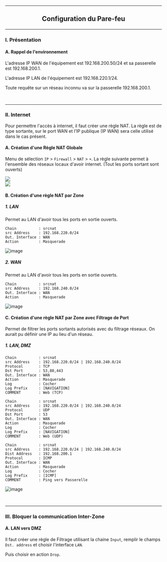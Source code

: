 --------------------------------------------------------------------------------------------------------------------------------------------------------------------------------------------------------------------
## <p align='center'> Configuration du Pare-feu </p>

--------------------------------------------------------------------------------------------------------------------------------------------------------------------------------------------------------------------
### I. Présentation
#### A. Rappel de l'environnement
L'adresse IP WAN de l'équipement est 192.168.200.50/24 et sa passerelle est 192.168.200.1.

L'adresse IP LAN de l'équipement est 192.168.220.1/24.

Toute requête sur un réseau inconnu va sur la passerelle 192.168.200.1.

<br />


--------------------------------------------------------------------------------------------------------------------------------------------------------------------------------------------------------------------
### II. Internet
Pour permettre l'accès à internet, il faut créer une règle NAT. La règle est de type sortante, sur le port WAN et l'IP publique (IP WAN) sera celle utilisé dans le cas présent.

#### A. Création d'une Règle NAT Globale
Menu de sélection `IP` > `Firewall` > `NAT` > `+`. La règle suivante permet à l'ensemble des réseaux locaux d'avoir internet. (Tout les ports sortant sont ouverts)

<img src='https://github.com/Drthrax74/Mikrotik/assets/35907/20867a8f-e62d-4481-b8c1-a939184dff95' />

<br />

<img src='https://github.com/Drthrax74/Mikrotik/assets/35907/d7519170-c70a-40a9-8238-17940894200d' />


<br />

#### B. Création d'une règle NAT par Zone
##### 1. LAN
Permet au LAN d'avoir tous les ports en sortie ouverts.
```
Chain          : srcnat
src Address    : 192.168.220.0/24
Out. Interface : WAN
Action         : Masquerade
```

![image](https://github.com/Drthrax74/Mikrotik/assets/35907/14eefcf2-5e84-4191-8c64-235eddf0433f)

##### 2. WAN
Permet au LAN d'avoir tous les ports en sortie ouverts.
```
Chain          : srcnat
src Address    : 192.168.240.0/24
Out. Interface : WAN
Action         : Masquerade
```
![image](https://github.com/Drthrax74/Mikrotik/assets/35907/2723bfe0-3ee3-4dc1-9130-f70cf05123a3)



#### C. Création d'une règle NAT par Zone avec Filtrage de Port
Permet de filtrer les ports sortants autorisés avec du filtrage réseaux. On aurait pu définir une IP au lieu d'un réseau.
##### 1. LAN, DMZ
```
Chain          : srcnat
src Address    : 192.168.220.0/24 | 192.168.240.0/24
Protocol       : TCP
Dst Port       : 53,80,443
Out. Interface : WAN
Action         : Masquerade
Log            : Cocher
Log Prefix     : [NAVIGATION] 
COMMENT        : Web (TCP)
```

```
Chain          : srcnat
src Address    : 192.168.220.0/24 | 192.168.240.0/24
Protocol       : UDP
Dst Port       : 53
Out. Interface : WAN
Action         : Masquerade
Log            : Cocher
Log Prefix     : [NAVIGATION] 
COMMENT        : Web (UDP)
```


```
Chain          : srcnat
src Address    : 192.168.220.0/24 | 192.168.240.0/24
Dist Address   : 192.168.200.1
Protocol       : ICMP
Out. Interface : WAN
Action         : Masquerade
Log            : Cocher
Log Prefix     : [ICMP]
COMMENT        : Ping vers Passerelle
```

![image](https://github.com/Drthrax74/Mikrotik/assets/35907/1464e7aa-cd1a-4de8-9b3f-156bc78ba474)



<br />


--------------------------------------------------------------------------------------------------------------------------------------------------------------------------------------------------------------------
### III. Bloquer la communication Inter-Zone
#### A. LAN vers DMZ
Il faut créer une règle de Filtrage utilisant la chaine `Input`, remplir le champs ` Dst. address` et choisir l'interface `LAN`.

Puis choisir en action `Drop`.

